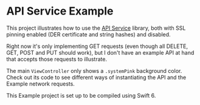 # API Service Example

This project illustrates how to use the [API Service](https://github.com/alejandroivan/APIService) library, both with SSL pinning enabled (DER certificate and string hashes) and disabled.

Right now it's only implementing GET requests (even though all DELETE, GET, POST and PUT should work), but I don't have an example API at hand that accepts those requests to illustrate.

The main `ViewController` only shows a `.systemPink` background color. Check out its code to see different ways of instantiating the API and the Example network requests.

This Example project is set up to be compiled using Swift 6.